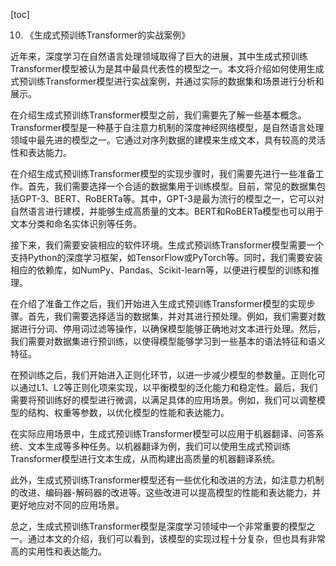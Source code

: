 
[toc]                    
                
                
10. 《生成式预训练Transformer的实战案例》

近年来，深度学习在自然语言处理领域取得了巨大的进展，其中生成式预训练Transformer模型被认为是其中最具代表性的模型之一。本文将介绍如何使用生成式预训练Transformer模型进行实战案例，并通过实际的数据集和场景进行分析和展示。

在介绍生成式预训练Transformer模型之前，我们需要先了解一些基本概念。Transformer模型是一种基于自注意力机制的深度神经网络模型，是自然语言处理领域中最先进的模型之一。它通过对序列数据的建模来生成文本，具有较高的灵活性和表达能力。

在介绍生成式预训练Transformer模型的实现步骤时，我们需要先进行一些准备工作。首先，我们需要选择一个合适的数据集用于训练模型。目前，常见的数据集包括GPT-3、BERT、RoBERTa等。其中，GPT-3是最为流行的模型之一，它可以对自然语言进行建模，并能够生成高质量的文本。BERT和RoBERTa模型也可以用于文本分类和命名实体识别等任务。

接下来，我们需要安装相应的软件环境。生成式预训练Transformer模型需要一个支持Python的深度学习框架，如TensorFlow或PyTorch等。同时，我们需要安装相应的依赖库，如NumPy、Pandas、Scikit-learn等，以便进行模型的训练和推理。

在介绍了准备工作之后，我们开始进入生成式预训练Transformer模型的实现步骤。首先，我们需要选择适当的数据集，并对其进行预处理。例如，我们需要对数据进行分词、停用词过滤等操作，以确保模型能够正确地对文本进行处理。然后，我们需要对数据集进行预训练，以使得模型能够学习到一些基本的语法特征和语义特征。

在预训练之后，我们开始进入正则化环节，以进一步减少模型的参数量。正则化可以通过L1、L2等正则化项来实现，以平衡模型的泛化能力和稳定性。最后，我们需要将预训练好的模型进行微调，以满足具体的应用场景。例如，我们可以调整模型的结构、权重等参数，以优化模型的性能和表达能力。

在实际应用场景中，生成式预训练Transformer模型可以应用于机器翻译、问答系统、文本生成等多种任务。以机器翻译为例，我们可以使用生成式预训练Transformer模型进行文本生成，从而构建出高质量的机器翻译系统。

此外，生成式预训练Transformer模型还有一些优化和改进的方法，如注意力机制的改进、编码器-解码器的改进等。这些改进可以提高模型的性能和表达能力，并更好地应对不同的应用场景。

总之，生成式预训练Transformer模型是深度学习领域中一个非常重要的模型之一。通过本文的介绍，我们可以看到，该模型的实现过程十分复杂，但也具有非常高的实用性和表达能力。

